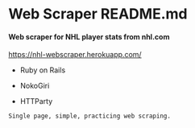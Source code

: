 # Web Scraper README.md

#### Web scraper for NHL player stats from nhl.com

https://nhl-webscraper.herokuapp.com/

* Ruby on Rails

* NokoGiri

* HTTParty

```
Single page, simple, practicing web scraping.
```